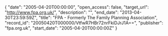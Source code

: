{
  "date": "2005-04-20T00:00:00", 
  "open_access": false, 
  "target_url": "http://www.fpa.org.uk/", 
  "description": "", 
  "end_date": "2013-04-30T23:59:59Z", 
  "title": "FPA - Formerly The Family Planning Association", 
  "record_id": "20050420T000000/VtfwR7HBr72nrFkiDJrJ1A==", 
  "publisher": "fpa.org.uk", 
  "start_date": "2005-04-20T00:00:00Z"
}

